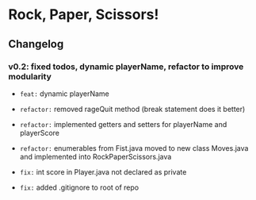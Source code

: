 # Rock, Paper, Scissors!
## Changelog
### v0.2: fixed todos, dynamic playerName, refactor to improve modularity

- `feat:` dynamic playerName

- `refactor:` removed rageQuit method (break statement does it better)

- `refactor:` implemented getters and setters for playerName and playerScore

- `refactor:` enumerables from Fist.java moved to new class Moves.java and implemented into RockPaperScissors.java

- `fix:` int score in Player.java not declared as private

- `fix:` added .gitignore to root of repo